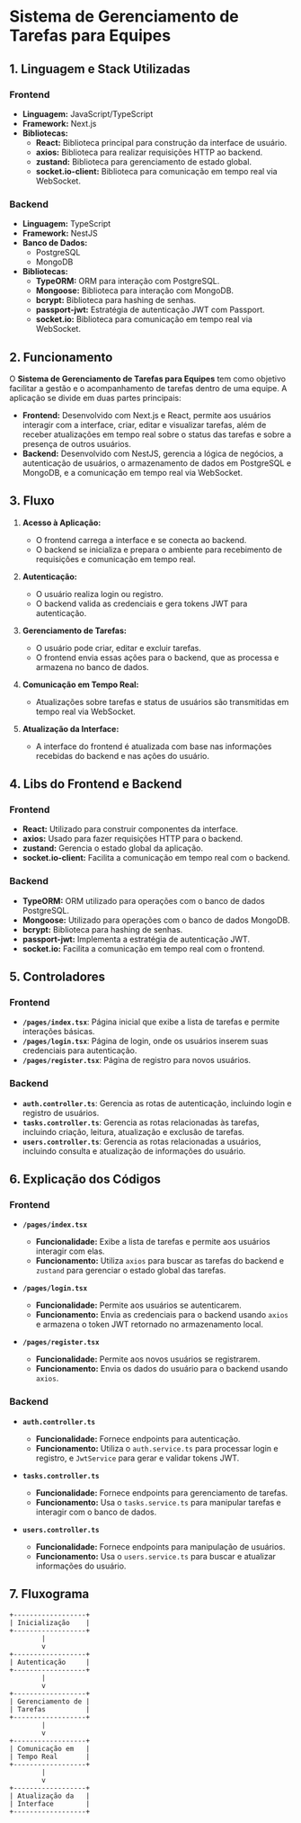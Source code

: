 # Sistema de Gerenciamento de Tarefas para Equipes

## 1. Linguagem e Stack Utilizadas

### Frontend
- **Linguagem:** JavaScript/TypeScript
- **Framework:** Next.js
- **Bibliotecas:**
  - **React:** Biblioteca principal para construção da interface de usuário.
  - **axios:** Biblioteca para realizar requisições HTTP ao backend.
  - **zustand:** Biblioteca para gerenciamento de estado global.
  - **socket.io-client:** Biblioteca para comunicação em tempo real via WebSocket.

### Backend
- **Linguagem:** TypeScript
- **Framework:** NestJS
- **Banco de Dados:**
  - PostgreSQL
  - MongoDB
- **Bibliotecas:**
  - **TypeORM:** ORM para interação com PostgreSQL.
  - **Mongoose:** Biblioteca para interação com MongoDB.
  - **bcrypt:** Biblioteca para hashing de senhas.
  - **passport-jwt:** Estratégia de autenticação JWT com Passport.
  - **socket.io:** Biblioteca para comunicação em tempo real via WebSocket.

## 2. Funcionamento

O **Sistema de Gerenciamento de Tarefas para Equipes** tem como objetivo facilitar a gestão e o acompanhamento de tarefas dentro de uma equipe. A aplicação se divide em duas partes principais:

- **Frontend:** Desenvolvido com Next.js e React, permite aos usuários interagir com a interface, criar, editar e visualizar tarefas, além de receber atualizações em tempo real sobre o status das tarefas e sobre a presença de outros usuários.
- **Backend:** Desenvolvido com NestJS, gerencia a lógica de negócios, a autenticação de usuários, o armazenamento de dados em PostgreSQL e MongoDB, e a comunicação em tempo real via WebSocket.

## 3. Fluxo

1. **Acesso à Aplicação:**
   - O frontend carrega a interface e se conecta ao backend.
   - O backend se inicializa e prepara o ambiente para recebimento de requisições e comunicação em tempo real.

2. **Autenticação:**
   - O usuário realiza login ou registro.
   - O backend valida as credenciais e gera tokens JWT para autenticação.

3. **Gerenciamento de Tarefas:**
   - O usuário pode criar, editar e excluir tarefas.
   - O frontend envia essas ações para o backend, que as processa e armazena no banco de dados.

4. **Comunicação em Tempo Real:**
   - Atualizações sobre tarefas e status de usuários são transmitidas em tempo real via WebSocket.

5. **Atualização da Interface:**
   - A interface do frontend é atualizada com base nas informações recebidas do backend e nas ações do usuário.

## 4. Libs do Frontend e Backend

### Frontend
- **React:** Utilizado para construir componentes da interface.
- **axios:** Usado para fazer requisições HTTP para o backend.
- **zustand:** Gerencia o estado global da aplicação.
- **socket.io-client:** Facilita a comunicação em tempo real com o backend.

### Backend
- **TypeORM:** ORM utilizado para operações com o banco de dados PostgreSQL.
- **Mongoose:** Utilizado para operações com o banco de dados MongoDB.
- **bcrypt:** Biblioteca para hashing de senhas.
- **passport-jwt:** Implementa a estratégia de autenticação JWT.
- **socket.io:** Facilita a comunicação em tempo real com o frontend.

## 5. Controladores

### Frontend
- **`/pages/index.tsx`**: Página inicial que exibe a lista de tarefas e permite interações básicas.
- **`/pages/login.tsx`**: Página de login, onde os usuários inserem suas credenciais para autenticação.
- **`/pages/register.tsx`**: Página de registro para novos usuários.

### Backend
- **`auth.controller.ts`**: Gerencia as rotas de autenticação, incluindo login e registro de usuários.
- **`tasks.controller.ts`**: Gerencia as rotas relacionadas às tarefas, incluindo criação, leitura, atualização e exclusão de tarefas.
- **`users.controller.ts`**: Gerencia as rotas relacionadas a usuários, incluindo consulta e atualização de informações do usuário.

## 6. Explicação dos Códigos

### Frontend

- **`/pages/index.tsx`**
  - **Funcionalidade:** Exibe a lista de tarefas e permite aos usuários interagir com elas.
  - **Funcionamento:** Utiliza `axios` para buscar as tarefas do backend e `zustand` para gerenciar o estado global das tarefas.

- **`/pages/login.tsx`**
  - **Funcionalidade:** Permite aos usuários se autenticarem.
  - **Funcionamento:** Envia as credenciais para o backend usando `axios` e armazena o token JWT retornado no armazenamento local.

- **`/pages/register.tsx`**
  - **Funcionalidade:** Permite aos novos usuários se registrarem.
  - **Funcionamento:** Envia os dados do usuário para o backend usando `axios`.

### Backend

- **`auth.controller.ts`**
  - **Funcionalidade:** Fornece endpoints para autenticação.
  - **Funcionamento:** Utiliza o `auth.service.ts` para processar login e registro, e `JwtService` para gerar e validar tokens JWT.

- **`tasks.controller.ts`**
  - **Funcionalidade:** Fornece endpoints para gerenciamento de tarefas.
  - **Funcionamento:** Usa o `tasks.service.ts` para manipular tarefas e interagir com o banco de dados.

- **`users.controller.ts`**
  - **Funcionalidade:** Fornece endpoints para manipulação de usuários.
  - **Funcionamento:** Usa o `users.service.ts` para buscar e atualizar informações do usuário.

  
## 7. Fluxograma

```plaintext
+------------------+
| Inicialização    |
+------------------+
        |
        v
+------------------+
| Autenticação     |
+------------------+
        |
        v
+------------------+
| Gerenciamento de |
| Tarefas          |
+------------------+
        |
        v
+------------------+
| Comunicação em   |
| Tempo Real       |
+------------------+
        |
        v
+------------------+
| Atualização da   |
| Interface        |
+------------------+